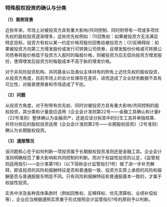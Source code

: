 ### 特殊股权投资的确认与分类

**（1）案例背景**

近些年来，市场上对被投资方具有重大影响/共同控制、同时附带有一项或多项优先权的股权投资逐渐增多，这些优先权例如：(1)回售权：如果被投资方无法满足特定目标，投资方有权以某一约定价格将股份回售给被投资方；(2)反稀释权：如果被投资方向第三方增发股份或发行可转换公司债券，且增发股份价格或可转换公司债券转股价格低于投资方入股时的每股价格，则被投资方应无偿向投资方增发股份，使得增发后投资方的每股成本不高于新的增发价格。

对于非风险投资机构、共同基金以及类似主体持有的附有上述优先权的股权投资，从投资方角度，目前市场上的会计处理存在差异，进而造成了企业财务数据不具有可比性，对报表使用者和市场造成了干扰。

**（2）问题**

从投资方角度，对于附带有优先权、同时对被投资方具有重大影响/共同控制的股权投资，其分类和计量是应适用《企业会计准则第22号——金融工具确认和计量》（22号准则）整体确认为金融资产，还是应该分拆其中的衍生工具并单独核算、并将分拆后的股权投资适用《企业会计准则第2号——长期股权投资》（2号准则）确认为长期股权投资。

**（3）通报情况**

该问题核心在于如何判断一项投资属于长期股权投资准则还是金融工具。企业会计准则明确规范了重大影响和共同控制的判断。而对于权益性投资的认定，《监管规则适用指引——会计类第1号》（以下简称会计监管指引1号）做了进一步补充解释，即该投资的风险和报酬特征是否和普通股一致、投资方实质上承担的风险和报酬是否与普通股股东明显不同。只有风险和报酬特征和普通股基本一致的，才属于权益性投资。

实务中涉及各种具体条款时（例如回售权、反稀释权、优先清算权、业绩补偿权等），企业应当根据遵照实质重于形式按照会计监管指引1号的原则予以判断。